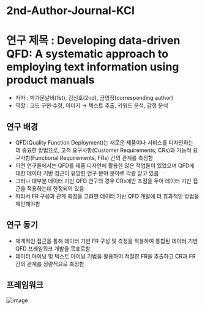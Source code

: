 # 2nd-Author-Journal-KCI
# 연구 제목 : Developing data-driven QFD: A systematic approach to employing text information using product manuals
* 저자 : 박가문날비(1st), 김신호(2nd), 금영정(corresponding author)
* 역할 : 코드 구현·수정, 이미지 → 텍스트 추출, 키워드 분석, 감정 분석

## 연구 배경
* QFD(Quality Function Deployment)는 새로운 제품이나 서비스를 디자인하는 데 중요한 방법으로, 고객 요구사항(Customer Requirements, CRs)과 기능적 요구사항(Functional Requirements, FRs) 간의 관계를 측정함
* 이전 연구들에서는 QFD를 제품 디자인에 활용한 많은 작업들이 있었으며 QFD에 대한 데이터 기반 접근이 유망한 연구 분야 분야로 각광 받고 있음
* 그러나 대부분 데이터 기반 QFD 연구의 경우 CRs에만 초점을 두어 데이터 기반 접근을 적용하는데 한정되어 있음
* 따라서 FR 구성과 관계 측정을 고려한 데이터 기반 QFD 개발에 더 효과적인 방법을 제안해야함

## 연구 동기
* 체계적인 접근을 통해 데이터 기반 FR 구성 및 측정을 적용하여 통합된 데이터 기반 QFD 프레임워크 개발을 목표로함
* 데이터 마이닝 및 텍스트 마이닝 기법을 활용하여 적절한 FR을 추출하고 CR과 FR 간의 관계를 정량적으로 측정함

## 프레임워크

![image](https://github.com/shinho123/23.11.10-2nd-Korean-Society-of-Industrial-Engineers/assets/105840783/d5e6988e-d686-4a60-b0c2-200ff9fa9199)

